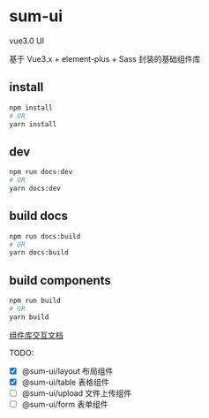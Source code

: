 # sum-ui

vue3.0 UI

基于 Vue3.x + element-plus + Sass 封装的基础组件库

## install

```bash
npm install
# OR
yarn install
```

## dev

```bash
npm run docs:dev
# OR
yarn docs:dev
```

## build docs

```bash
npm run docs:build
# OR
yarn docs:build
```

## build components

```bash
npm run build
# OR
yarn build
```

[组件库交互文档](https://leitingting08.github.io/sum-ui/)

TODO:

- [x] @sum-ui/layout 布局组件
- [x] @sum-ui/table 表格组件
- [ ] @sum-ui/upload 文件上传组件
- [ ] @sum-ui/form 表单组件

